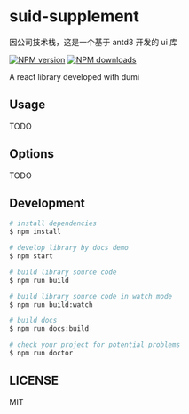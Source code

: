 # suid-supplement

因公司技术栈，这是一个基于 antd3 开发的 ui 库

[![NPM version](https://img.shields.io/npm/v/suid-supplement.svg?style=flat)](https://npmjs.org/package/suid-supplement)
[![NPM downloads](http://img.shields.io/npm/dm/suid-supplement.svg?style=flat)](https://npmjs.org/package/suid-supplement)

A react library developed with dumi

## Usage

TODO

## Options

TODO

## Development

```bash
# install dependencies
$ npm install

# develop library by docs demo
$ npm start

# build library source code
$ npm run build

# build library source code in watch mode
$ npm run build:watch

# build docs
$ npm run docs:build

# check your project for potential problems
$ npm run doctor
```

## LICENSE

MIT
